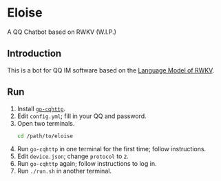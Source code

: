 # Eloise
A QQ Chatbot based on RWKV (W.I.P.)

## Introduction
This is a bot for QQ IM software based on the [Language Model of RWKV](https://github.com/BlinkDL/RWKV-LM).

## Run
1. Install [`go-cqhttp`](https://docs.go-cqhttp.org/).
2. Edit `config.yml`; fill in your QQ and password.
3. Open two terminals.
   ```bash
   cd /path/to/eloise
   ```
4. Run `go-cqhttp` in one terminal for the first time; follow instructions.
5. Edit `device.json`; change `protocol` to `2`.
6. Run `go-cqhttp` again; follow instructions to log in.
7. Run `./run.sh` in another terminal.
